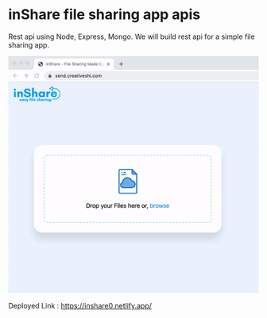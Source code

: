 # inShare file sharing app apis

Rest api using Node, Express, Mongo.
We will build rest api for a simple file sharing app. 

![demo gif](https://github.com/ShivamJoker/GIF-Demos/raw/master/inshare%20demo.gif)
 
 
 
 
 
 
 
 Deployed Link : https://inshare0.netlify.app/


